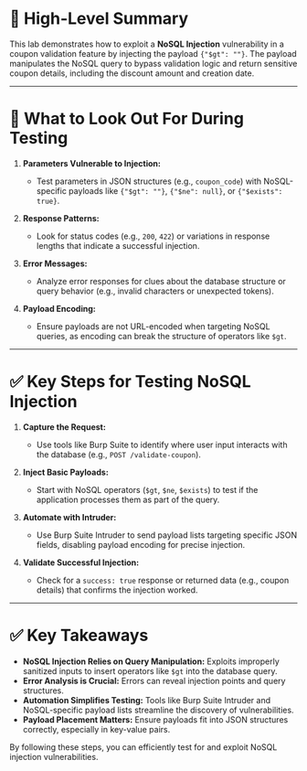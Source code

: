 # 📌 High-Level Summary

This lab demonstrates how to exploit a **NoSQL Injection** vulnerability in a coupon validation feature by injecting the payload `{"$gt": ""}`. The payload manipulates the NoSQL query to bypass validation logic and return sensitive coupon details, including the discount amount and creation date.

---

# 🎯 What to Look Out For During Testing

1. **Parameters Vulnerable to Injection:**
    
    - Test parameters in JSON structures (e.g., `coupon_code`) with NoSQL-specific payloads like `{"$gt": ""}`, `{"$ne": null}`, or `{"$exists": true}`.
2. **Response Patterns:**
    
    - Look for status codes (e.g., `200`, `422`) or variations in response lengths that indicate a successful injection.
3. **Error Messages:**
    
    - Analyze error responses for clues about the database structure or query behavior (e.g., invalid characters or unexpected tokens).
4. **Payload Encoding:**
    
    - Ensure payloads are not URL-encoded when targeting NoSQL queries, as encoding can break the structure of operators like `$gt`.

---

# ✅ Key Steps for Testing NoSQL Injection

1. **Capture the Request:**
    
    - Use tools like Burp Suite to identify where user input interacts with the database (e.g., `POST /validate-coupon`).
2. **Inject Basic Payloads:**
    
    - Start with NoSQL operators (`$gt`, `$ne`, `$exists`) to test if the application processes them as part of the query.
3. **Automate with Intruder:**
    
    - Use Burp Suite Intruder to send payload lists targeting specific JSON fields, disabling payload encoding for precise injection.
4. **Validate Successful Injection:**
    
    - Check for a `success: true` response or returned data (e.g., coupon details) that confirms the injection worked.

---

# ✅ Key Takeaways

- **NoSQL Injection Relies on Query Manipulation:** Exploits improperly sanitized inputs to insert operators like `$gt` into the database query.
- **Error Analysis is Crucial:** Errors can reveal injection points and query structures.
- **Automation Simplifies Testing:** Tools like Burp Suite Intruder and NoSQL-specific payload lists streamline the discovery of vulnerabilities.
- **Payload Placement Matters:** Ensure payloads fit into JSON structures correctly, especially in key-value pairs.

By following these steps, you can efficiently test for and exploit NoSQL injection vulnerabilities.